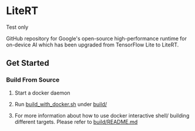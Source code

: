 # LiteRT

Test only

GitHub repository for Google's open-source high-performance runtime for
on-device AI which has been upgraded from TensorFlow Lite to LiteRT.

## Get Started

### Build From Source

1. Start a docker daemon

2. Run [build_with_docker.sh](./build/build_with_docker.sh) under [build/](./build)

3. For more information about how to use docker interactive shell/ building different targets. Please refer to [build/README.md](./build/README.md)
